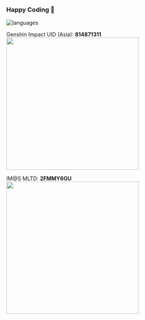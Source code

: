 ### Happy Coding 👋

![languages](https://github-readme-stats.vercel.app/api/top-langs/?username=mc256&langs_count=10&layout=compact&theme=graywhite)

Genshin Impact UID (Asia): **814871311** <br/>
<img src="https://mc256.dev/wp-content/uploads/2022/09/IMG_0945.png" width="350"/>


IM@S MLTD: **2FMMY6GU** <br/>
<img src="https://mc256.dev/wp-content/uploads/2022/09/IMG_5362AA53FF6F-1.jpeg" width="350"/>
